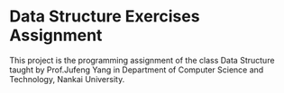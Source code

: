 # Data Structure Exercises Assignment

This project is the programming assignment of the class Data Structure taught by Prof.Jufeng Yang in Department of Computer Science and Technology, Nankai University.